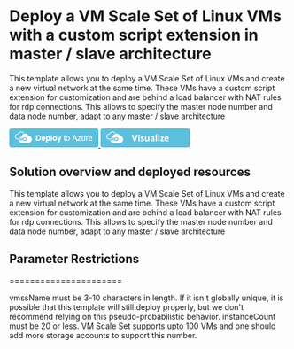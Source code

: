 # Deploy a VM Scale Set of Linux VMs with a custom script extension in master / slave architecture

This template allows you to deploy a VM Scale Set of Linux VMs and create a new virtual network at the same time. These VMs have a custom script extension for customization and are behind a load balancer with NAT rules for rdp connections. This allows to specify the master node number and data node number, adapt to any master / slave architecture

<a href="https://portal.azure.com/#create/Microsoft.Template/uri/https://raw.githubusercontent.com/Azure/azure-quickstart-templates/master/201-vmss-master-slave-customscript/azuredeploy.json" target="_blank">
<img src="https://raw.githubusercontent.com/Azure/azure-quickstart-templates/master/1-CONTRIBUTION-GUIDE/images/deploytoazure.png"/>
</a>
<a href="http://armviz.io/#/?load=https://raw.githubusercontent.com/Azure/azure-quickstart-templates/master/201-vmss-master-slave-customscript/azuredeploy.json" target="_blank">
<img src="https://raw.githubusercontent.com/Azure/azure-quickstart-templates/master/1-CONTRIBUTION-GUIDE/images/visualizebutton.png"/>
</a>


## Solution overview and deployed resources

This template allows you to deploy a VM Scale Set of Linux VMs and create a new virtual network at the same time. These VMs have a custom script extension for customization and are behind a load balancer with NAT rules for rdp connections. This allows to specify the master node number and data node number, adapt to any master / slave architecture

## Parameter Restrictions
======================

vmssName must be 3-10 characters in length. If it isn't globally unique, it is possible that this template will still deploy properly, but we don't recommend relying on this pseudo-probabilistic behavior.
instanceCount must be 20 or less. VM Scale Set supports upto 100 VMs and one should add more storage accounts to support this number.
